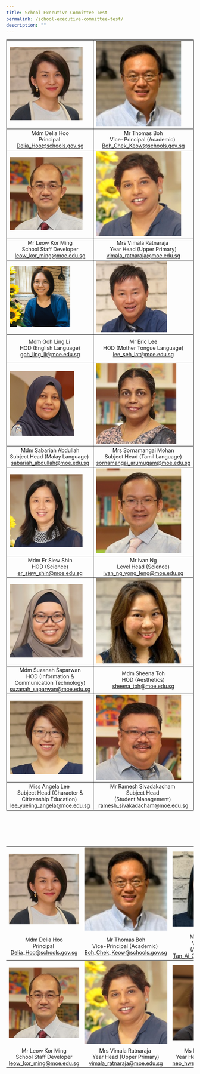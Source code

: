 ```yaml
---
title: School Executive Committee Test
permalink: /school-executive-committee-test/
description: ""
---
```

<table border="1" cellspacing="0">
  <tbody>
    <tr>
      <td><img alt="Mdm%20Delia%20Hoo" style="width: 90%;" src="/images/Mdm%20Delia%20Hoo.jpg"></td>
      <td><img alt="Mr%20Thomas%20Boh%20ii" style="width: 90%;" src="/images/Mr%20Thomas%20Boh%20ii.jpg"></td>
      <td><img alt="Ms%20Jasmine%20Tan" style="width: 100%;" src="/images/Ms%20Jasmine%20Tan.jpg"></td>
    </tr>
    <tr>
      <td style="text-align: center;">
        Mdm Delia Hoo<br>
        Principal&nbsp;<br>
        <a href="mailto:Delia_Hoo@schools.gov.sg" target="">Delia_Hoo@schools.gov.sg</a>
      </td>
      <td style="text-align: center;">
        Mr Thomas Boh<br>
        Vice-Principal (Academic)&nbsp;<br>
        <a href="mailto:Boh_Chek_Keow@schools.gov.sg" target="">Boh_Chek_Keow@schools.gov.sg</a>
      </td>
      <td style="text-align: center;">
        <div>
          &nbsp;Ms Jasmine Tan
        </div>
        <div>
          Vice-Principal (Administration)
        </div>
        <div>
          <a href="mailto:tan_ai_choo@schools.gov.sg" target="">Tan_Ai_Choo@schools.gov.sg</a>
        </div>
      </td>
    </tr>
    <tr>
      <td><img alt="Mr%20Leow%20Kor%20Ming" style="width: 90%;" src="/images/Mr%20Leow%20Kor%20Ming.jpg"></td>
      <td><img alt="Mrs%20Vimala%20Ratnaraja" style="width: 90%;" src="/images/Mrs%20Vimala%20Ratnaraja.jpg"></td>
      <td><img alt="Mdm%20Neo%20Hwee%20Hwee" style="width: 100%;" src="/images/Mdm%20Neo%20Hwee%20Hwee.jpg"></td>
    </tr>
    <tr>
      <td style="text-align: center;">
        <div>
          Mr Leow Kor Ming
        </div>
        <div>
          School Staff Developer
        </div>
        <div>
          <a href="mailto:leow_kor_ming@moe.edu.sg" target="">leow_kor_ming@moe.edu.sg</a>
        </div>
      </td>
      <td style="text-align: center;">
        <div>
          Mrs Vimala Ratnaraja&nbsp;
        </div>
        <div>
          Year Head (Upper Primary)
        </div>
        <div>
          <a href="mailto:vimala_ratnaramoe.edu.sg@moe.edu.sg" target="">vimala_ratnaraja@moe.edu.sg</a>
        </div>
      </td>
      <td style="text-align: center;">
        <div>
          Ms Neo Hwee Hwee&nbsp;
        </div>
        <div>
          Year Head (Lower Primary)&nbsp;
        </div>
        <div>
          <a href="mailto:neo_hwee_hwee@moe.edu.sg" target="">neo_hwee_hwee@moe.edu.sg</a>
        </div>
      </td>
    </tr>
    <tr>
      <td><img alt="Ms%20Goh%20Ling%20Li" style="width: 75%;" src="/images/Ms%20Goh%20Ling%20Li.png"></td>
      <td><img alt="Mr%20Eric%20Lee" style="width: 75%;" src="/images/Mr%20Eric%20Lee.jpg"></td>
      <td><img alt="Cheong%20Mei%20Yuan" style="width: 80%;" src="/images/Cheong%20Mei%20Yuan.jpg"></td>
    </tr>
    <tr>
      <td style="text-align: center;">
        Mdm Goh Ling Li&nbsp;<br>
        HOD (English Language)<br>
        <a href="mailto:goh_ling_li@moe.edu.sg" target="">goh_ling_li@moe.edu.sg</a>
      </td>
      <td style="text-align: center;">
        Mr Eric Lee<br>
        HOD (Mother Tongue Language)<br>
        <a href="mailto:lee_seh_lat@moe.edu.sg" target="">lee_seh_lat@moe.edu.sg</a>
      </td>
      <td style="text-align: center;">
        Mdm Cheong Mei Yuan&nbsp;<br>
        Level Head (Chinese Language)<br>
        <a href="mailto:cheong_mei_yuan@moe.edu.sg" target="">cheong_mei_yuan@moe.edu.sg</a>
      </td>
    </tr>
    <tr>
      <td><img alt="Mdm%20Sabariah%20Abdullah" style="width: 80%;" src="/images/Mdm%20Sabariah%20Abdullah.jpg"></td>
      <td><img alt="Mrs%20Sornamangai%20Mohan" style="width: 85%;" src="/images/Mrs%20Sornamangai%20Mohan.jpg"></td>
      <td><img alt="Mrs%20Sharon%20Yeo" style="width: 90%;" src="/images/Mrs%20Sharon%20Yeo.jpg"></td>
    </tr>
    <tr>
      <td style="text-align: center;">
        Mdm Sabariah Abdullah<br>
        Subject Head (Malay Language)&nbsp;<br>
        <a href="mailto:sabariah_abdullah@moe.edu.sg" target="">sabariah_abdullah@moe.edu.sg</a>
      </td>
      <td style="text-align: center;">
        <div>
          Mrs Sornamangai Mohan
        </div>
        <div>
          Subject Head (Tamil Language)
        </div>
        <div>
          <a href="mailto:sornamangai_arumugam@moe.edu.sg" target="">sornamangai_arumugam@moe.edu.sg</a>
        </div>
      </td>
      <td style="text-align: center;">
        Mrs Sharon Yeo<br>
        Subject Head (Mathematics)<br>
        <a href="mailto:yeo_sharon@moe.edu.sg" target="">yeo_sharon@moe.edu.sg</a>
      </td>
    </tr>
    <tr>
      <td><img alt="Mdm%20Er%20Siew%20Shin" style="width: 90%;" src="/images/Mdm%20Er%20Siew%20Shin.jpg"></td>
      <td><img alt="Mr%20Ivan%20Ng" style="width: 90%;" src="/images/Mr%20Ivan%20Ng.jpg"></td>
      <td><img alt="Jan%20Hu" style="width: %;" src="/images/Jan%20Hu.jpg"></td>
    </tr>
    <tr>
      <td style="text-align: center;">
        Mdm Er Siew Shin<br>
        HOD (Science)<br>
        <a href="mailto:er_siew_shin@moe.edu.sg" target="">er_siew_shin@moe.edu.sg</a>
      </td>
      <td style="text-align: center;">
        Mr Ivan Ng<br>
        Level Head (Science)<br>
        <a href="mailto:ivan_ng_yong_leng@moe.edu.sg" target="">ivan_ng_yong_leng@moe.edu.sg</a>
      </td>
      <td style="text-align: center;">
        Ms Jan Hu Wen Ying<br>
        HOD (PE &amp; CCA)<br>
        <a href="mailto:jan_hu_wen_ying@moe.edu.sg" target="">jan_hu_wen_ying@moe.edu.sg</a>
      </td>
    </tr>
    <tr>
      <td><img alt="Mdm%20Suzanah%20Saparwan" style="width: 90%;" src="/images/Mdm%20Suzanah%20Saparwan.jpg"></td>
      <td><img alt="Mdm%20Sheena%20Toh" style="width: 90%;" src="/images/Mdm%20Sheena%20Toh.jpg"></td>
      <td><img alt="Mrs%20Fion%20Ho" style="width: %;" src="/images/Mrs%20Fion%20Ho.png"></td>
    </tr>
    <tr>
      <td style="text-align: center;">
        <div>
          Mdm Suzanah Saparwan<br>
          HOD (Information &amp; Communication Technology)<br>
          <a href="mailto:suzanah_saparwan@moe.edu.sg" target="">suzanah_saparwan@moe.edu.sg</a>
        </div>
      </td>
      <td style="text-align: center;">
        Mdm Sheena Toh<br>
        HOD (Aesthetics)<br>
        <a href="mailto:sheena_toh@moe.edu.sg" target="">sheena_toh@moe.edu.sg</a>
      </td>
      <td style="text-align: center;">
        Mrs Fion Ho&nbsp;<br>
        HOD (Character &amp; Citizenship Education)&nbsp;<br>
        <a href="mailto:lim_ser_yee@moe.edu.sg" target="">lim_ser_yee@moe.edu.sg</a>
      </td>
    </tr>
    <tr>
      <td><img alt="Miss%20Angela%20Lee" style="width: 90%;" src="/images/Miss%20Angela%20Lee.jpg"></td>
      <td><img alt="Mr%20Ramesh%20Sivakadacham" style="width: 90%;" src="/images/Mr%20Ramesh%20Sivakadacham.jpg"></td>
      <td><img alt="Mr%20Ben%20Choo" style="width: %;" src="/images/Mr%20Ben%20Choo.jpg"></td>
    </tr>
    <tr>
      <td style="text-align: center;">
        Miss Angela Lee&nbsp;<br>
        Subject Head (Character &amp; Citizenship Education)&nbsp;<br>
        <a href="mailto:lee_yueling_angela@moe.edu.sg" target="">lee_yueling_angela@moe.edu.sg</a>
      </td>
      <td style="text-align: center;">
        Mr Ramesh Sivadakacham&nbsp;<br>
        Subject Head&nbsp;<br>
        (Student Management)&nbsp;<br>
        <a href="mailto:ramesh_sivakadacham@moe.edu.sg" target="">ramesh_sivakadacham@moe.edu.sg</a>
      </td>
      <td style="text-align: center;">
        Mr Ben Cho<br>
        Subject Head (CCA &amp; Data Management)<br>
        <a href="mailto:choo_chee_keong@moe.edu.sg" target="">choo_chee_keong@moe.edu.sg</a>
      </td>
    </tr>
  </tbody>
</table>

<br><br><br><br>

<table style="table-layout: fixed; width: 100%;" class="tg">
  <tbody>
    <tr>
      <td class="tg-0lax"><img alt="Mdm%20Delia%20Hoo" style="width: 100%;" src="/images/Mdm%20Delia%20Hoo.jpg"></td>
      <td style="text-align: center;" class="tg-0lax"><img alt="Mr%20Thomas%20Boh%20ii" style="width: 100%;" src="/images/Mr%20Thomas%20Boh%20ii.jpg"></td>
      <td class="tg-0lax"><img alt="Ms%20Jasmine%20Tan" style="width: 100%;" src="/images/Ms%20Jasmine%20Tan.jpg"></td>
    </tr>
    <tr>
      <td style="text-align: center;" class="tg-0lax">
        Mdm Delia Hoo<br>
        Principal&nbsp;<br>
        <a href="mailto:Delia_Hoo@schools.gov.sg" target="">Delia_Hoo@schools.gov.sg</a>
      </td>
      <td style="text-align: center;" class="tg-0lax">
        Mr Thomas Boh<br>
        Vice-Principal (Academic)&nbsp;<br>
        <a href="mailto:Boh_Chek_Keow@schools.gov.sg" target="">Boh_Chek_Keow@schools.gov.sg</a>
      </td>
      <td style="text-align: center;" class="tg-0lax">
        <div>
          Ms Jasmine Tan
        </div>
        <div>
          Vice-Principal (Administration)
        </div>
        <div>
          <a href="mailto:tan_ai_choo@schools.gov.sg" target="">Tan_Ai_Choo@schools.gov.sg</a>
        </div>
      </td>
    </tr>
  </tbody>
  <tbody>
    <tr>
      <td><img alt="Mr%20Leow%20Kor%20Ming" style="width: 100%;" src="/images/Mr%20Leow%20Kor%20Ming.jpg"></td>
      <td><img alt="Mrs%20Vimala%20Ratnaraja" style="width: 100%;" src="/images/Mrs%20Vimala%20Ratnaraja.jpg"></td>
      <td><img alt="Mdm%20Neo%20Hwee%20Hwee" style="width: 100%;" src="/images/Mdm%20Neo%20Hwee%20Hwee.jpg"></td>
    </tr>
    <tr>
      <td style="text-align: center;">
        <div>
          Mr Leow Kor Ming
        </div>
        <div>
          School Staff Developer
        </div>
        <div>
          <a href="mailto:leow_kor_ming@moe.edu.sg" target="">leow_kor_ming@moe.edu.sg</a>
        </div>
      </td>
      <td style="text-align: center;">
        <div>
          Mrs Vimala Ratnaraja&nbsp;
        </div>
        <div>
          Year Head (Upper Primary)
        </div>
        <div>
          <a href="mailto:vimala_ratnaramoe.edu.sg@moe.edu.sg" target="">vimala_ratnaraja@moe.edu.sg</a>
        </div>
      </td>
      <td style="text-align: center;">
        <div>
          Ms Neo Hwee Hwee&nbsp;
        </div>
        <div>
          Year Head (Lower Primary)&nbsp;
        </div>
        <div>
          <a href="mailto:neo_hwee_hwee@moe.edu.sg" target="">neo_hwee_hwee@moe.edu.sg</a>
        </div>
      </td>
    </tr>
  </tbody>
</table>